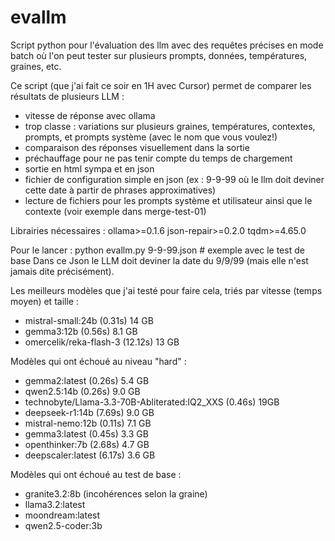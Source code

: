 # evallm
Script python pour l'évaluation des llm avec des requêtes précises en mode batch où l'on peut tester sur plusieurs prompts, données, températures, graines, etc.

Ce script (que j'ai fait ce soir en 1H avec Cursor) permet de comparer les résultats de plusieurs LLM :
- vitesse de réponse avec ollama
- trop classe : variations sur plusieurs graines, températures, contextes, prompts, et prompts système (avec le nom que vous voulez!)
- comparaison des réponses visuellement dans la sortie
- préchauffage pour ne pas tenir compte du temps de chargement
- sortie en html sympa et en json
- fichier de configuration simple en json (ex : 9-9-99 où le llm doit deviner cette date à partir de phrases approximatives)
- lecture de fichiers pour les prompts système et utilisateur ainsi que le contexte (voir exemple dans merge-test-01)

Librairies nécessaires : 
ollama>=0.1.6
json-repair>=0.2.0
tqdm>=4.65.0


Pour le lancer : python evallm.py 9-9-99.json # exemple avec le test de base
Dans ce Json le LLM doit deviner la date du 9/9/99 (mais elle n'est jamais dite précisément).

Les meilleurs modèles que j'ai testé pour faire cela, triés par vitesse (temps moyen) et taille : 
- mistral-small:24b (0.31s) 14 GB
- gemma3:12b (0.56s) 8.1 GB
- omercelik/reka-flash-3 (12.12s) 13 GB

Modèles qui ont échoué au niveau "hard" : 
- gemma2:latest (0.26s) 5.4 GB
- qwen2.5:14b (0.26s) 9.0 GB
- technobyte/Llama-3.3-70B-Abliterated:IQ2_XXS (0.46s) 19GB
- deepseek-r1:14b (7.69s) 9.0 GB
- mistral-nemo:12b (0.11s) 7.1 GB
- gemma3:latest (0.45s) 3.3 GB
- openthinker:7b (2.68s) 4.7 GB
- deepscaler:latest (6.17s) 3.6 GB

Modèles qui ont échoué au test de base : 
- granite3.2:8b (incohérences selon la graine)
- llama3.2:latest
- moondream:latest
- qwen2.5-coder:3b
